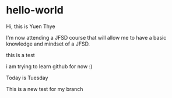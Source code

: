 # hello-world

Hi, this is Yuen Thye

I'm now attending a JFSD course that will allow me to have a basic knowledge and mindset of a JFSD.

this is a test

i am trying to learn github for now :)

Today is Tuesday

This is a new test for my branch